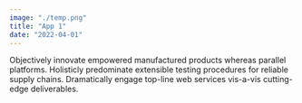 ```yaml
---
image: "./temp.png"
title: "App 1"
date: "2022-04-01"
---
```


Objectively innovate empowered manufactured products whereas parallel platforms. Holisticly predominate extensible testing procedures for reliable supply chains. Dramatically engage top-line web services vis-a-vis cutting-edge deliverables.
